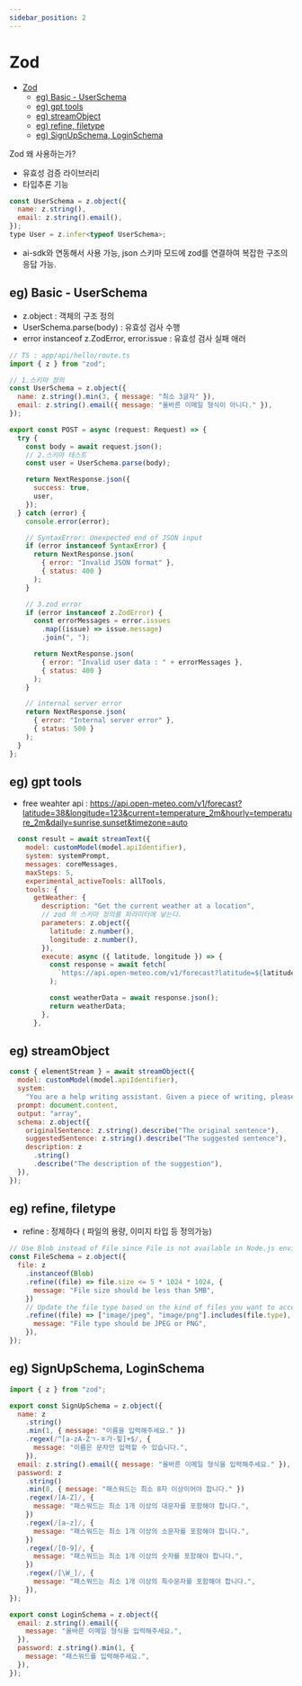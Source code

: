 ```yaml
---
sidebar_position: 2
---
```


# Zod  

- [Zod](#zod)
  - [eg) Basic - UserSchema](#eg-basic---userschema)
  - [eg) gpt tools](#eg-gpt-tools)
  - [eg) streamObject](#eg-streamobject)
  - [eg) refine, filetype](#eg-refine-filetype)
  - [eg) SignUpSchema, LoginSchema](#eg-signupschema-loginschema)


Zod 왜 사용하는가?  
- 유효성 검증 라이브러리  
- 타입추론 기능 
```js
const UserSchema = z.object({
  name: z.string(),
  email: z.string().email(),
});
type User = z.infer<typeof UserSchema>;
```
- ai-sdk와 연동해서 사용 가능, json 스키마 모드에 zod를 연결하여 복잡한 구조의 응답 가능.  

## eg) Basic - UserSchema    

- z.object : 객체의 구조 정의  
- UserSchema.parse(body) : 유효성 검사 수행  
- error instanceof z.ZodError, error.issue : 유효성 검사 실패 애러  

```js
// TS : app/api/hello/route.ts
import { z } from "zod";

// 1.스키마 정의
const UserSchema = z.object({
  name: z.string().min(3, { message: "최소 3글자" }),
  email: z.string().email({ message: "올바른 이메일 형식이 아니다." }),
});

export const POST = async (request: Request) => {
  try {
    const body = await request.json();
    // 2.스키마 테스트  
    const user = UserSchema.parse(body);

    return NextResponse.json({
      success: true,
      user,
    });
  } catch (error) {
    console.error(error);

    // SyntaxError: Unexpected end of JSON input
    if (error instanceof SyntaxError) {
      return NextResponse.json(
        { error: "Invalid JSON format" },
        { status: 400 }
      );
    }

    // 3.zod error
    if (error instanceof z.ZodError) {
      const errorMessages = error.issues
        .map((issue) => issue.message)
        .join(", ");

      return NextResponse.json(
        { error: "Invalid user data : " + errorMessages },
        { status: 400 }
      );
    }

    // internal server error
    return NextResponse.json(
      { error: "Internal server error" },
      { status: 500 }
    );
  }
};

```


## eg) gpt tools

- free weahter api : https://api.open-meteo.com/v1/forecast?latitude=38&longitude=123&current=temperature_2m&hourly=temperature_2m&daily=sunrise,sunset&timezone=auto


```js
  const result = await streamText({
    model: customModel(model.apiIdentifier),
    system: systemPrompt,
    messages: coreMessages,
    maxSteps: 5,
    experimental_activeTools: allTools,
    tools: {
      getWeather: {
        description: "Get the current weather at a location",
        // zod 의 스키마 정의를 파라미터에 넣는다.  
        parameters: z.object({
          latitude: z.number(),
          longitude: z.number(),
        }),
        execute: async ({ latitude, longitude }) => {
          const response = await fetch(
            `https://api.open-meteo.com/v1/forecast?latitude=${latitude}&longitude=${longitude}&current=temperature_2m&hourly=temperature_2m&daily=sunrise,sunset&timezone=auto`
          );

          const weatherData = await response.json();
          return weatherData;
        },
      },
```

## eg) streamObject

```js
const { elementStream } = await streamObject({
  model: customModel(model.apiIdentifier),
  system:
    "You are a help writing assistant. Given a piece of writing, please offer suggestions to improve the piece of writing and describe the change. It is very important for the edits to contain full sentences instead of just words. Max 5 suggestions.",
  prompt: document.content,
  output: "array",
  schema: z.object({
    originalSentence: z.string().describe("The original sentence"),
    suggestedSentence: z.string().describe("The suggested sentence"),
    description: z
      .string()
      .describe("The description of the suggestion"),
  }),
});
```

## eg) refine, filetype

- refine : 정제하다 ( 파일의 용량, 이미지 타입 등 정의가능)  

```js
// Use Blob instead of File since File is not available in Node.js environment
const FileSchema = z.object({
  file: z
    .instanceof(Blob)
    .refine((file) => file.size <= 5 * 1024 * 1024, {
      message: "File size should be less than 5MB",
    })
    // Update the file type based on the kind of files you want to accept
    .refine((file) => ["image/jpeg", "image/png"].includes(file.type), {
      message: "File type should be JPEG or PNG",
    }),
});

```

## eg) SignUpSchema, LoginSchema  

```js
import { z } from "zod";

export const SignUpSchema = z.object({
  name: z
    .string()
    .min(1, { message: "이름을 입력해주세요." })
    .regex(/^[a-zA-Zㄱ-ㅎ가-힣]+$/, {
      message: "이름은 문자만 입력할 수 있습니다.",
    }),
  email: z.string().email({ message: "올바른 이메일 형식을 입력해주세요." }),
  password: z
    .string()
    .min(8, { message: "패스워드는 최소 8자 이상이어야 합니다." })
    .regex(/[A-Z]/, {
      message: "패스워드는 최소 1개 이상의 대문자를 포함해야 합니다.",
    })
    .regex(/[a-z]/, {
      message: "패스워드는 최소 1개 이상의 소문자를 포함해야 합니다.",
    })
    .regex(/[0-9]/, {
      message: "패스워드는 최소 1개 이상의 숫자를 포함해야 합니다.",
    })
    .regex(/[\W_]/, {
      message: "패스워드는 최소 1개 이상의 특수문자를 포함해야 합니다.",
    }),
});

export const LoginSchema = z.object({
  email: z.string().email({
    message: "올바른 이메일 형식을 입력해주세요.",
  }),
  password: z.string().min(1, {
    message: "패스워드를 입력해주세요.",
  }),
});
```